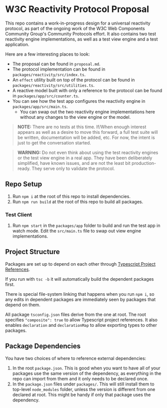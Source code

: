 # W3C Reactivity Protocol Proposal

This repo contains a work-in-progress design for a universal reactivity protocol, as part of the ongoing work of the W3C Web Components Community Group's Community Protocols effort. It also contains two test reactivity engine implementations, as well as a test view engine and a test application.

Here are a few interesting places to look:

* The proposal can be found in `proposal.md`.
* The protocol implementation can be found in `packages/reactivity/src/index.ts`.
* An `effect` utility built on top of the protocol can be found in `packages/reactivity/src/utilities.ts`.
* A reactive model built with only a reference to the protocol can be found in `packages/app/src/counter.ts`.
* You can see how the test app configures the reactivity engine in `packages/app/src/main.ts`.
  * You can swap out the two reactivity engine implementations here without any changes to the view engine or the model.

> **NOTE:** There are no tests at this time. If/When enough interest appears as well as a desire to move this forward, a full test suite will be written, documentation will be added, etc. For now, the intent is just to get the conversation started.

> **WARNING:** Do not even think about using the test reactivity engines or the test view engine in a real app. They have been deliberately simplified, have known issues, and are not the least bit production-ready. They serve only to validate the protocol.

## Repo Setup

1. Run `npm i` at the root of this repo to install dependencies.
2. Run `npm run build` at the root of this repo to build all packages.

### Test Client

1. Run `npm start` in the `packages/app` folder to build and run the test app in watch mode. Edit the `src/main.ts` file to swap out view engine implementations.

## Project Structure

Packages are set up to depend on each other through [Typescript Project References](https://www.typescriptlang.org/docs/handbook/project-references.html).

If you run with `tsc -b` it will automatically build the dependent packages first.

There is special file-system linking that happens when you run `npm i`, so any edits in dependent packages are immediately seen by packages that depend on them.

All package `tsconfig.json` files derive from the one at root. The root specifies `"composite": true` to allow Typescript project references. It also enables `declaration` and `declarationMap` to allow exporting types to other packages.

## Package Dependencies

You have two choices of where to reference external dependencies:

1. In the root `package.json`. This is good when you want to have all of your packages use the same version of the dependency, as everything in the repo can import from them and it only needs to be declared once.
2. In the `package.json` files under `packages/`. This will still install them to top-level `node_modules` folder, unless the version is different from one declared at root. This might be handy if only that package uses the dependency.